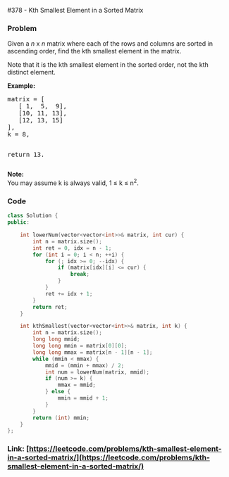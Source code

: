 #378 - Kth Smallest Element in a Sorted Matrix

### Problem
<p>Given a <i>n</i> x <i>n</i> matrix where each of the rows and columns are sorted in ascending order, find the kth smallest element in the matrix.</p>

<p>
Note that it is the kth smallest element in the sorted order, not the kth distinct element.
</p>

<p><b>Example:</b>
<pre>
matrix = [
   [ 1,  5,  9],
   [10, 11, 13],
   [12, 13, 15]
],
k = 8,

return 13.
</pre>
</p>

<p><b>Note: </b><br>
You may assume k is always valid, 1 &le; k &le; n<sup>2</sup>.</p>

### Code
```cpp
class Solution {
public:

    int lowerNum(vector<vector<int>>& matrix, int cur) {
        int n = matrix.size();
        int ret = 0, idx = n - 1;
        for (int i = 0; i < n; ++i) {
            for (; idx >= 0; --idx) {
                if (matrix[idx][i] <= cur) {
                    break;
                }
            }
            ret += idx + 1;
        }
        return ret;
    }

    int kthSmallest(vector<vector<int>>& matrix, int k) {
        int n = matrix.size();
        long long mmid;
        long long mmin = matrix[0][0];
        long long mmax = matrix[n - 1][n - 1];
        while (mmin < mmax) {
            mmid = (mmin + mmax) / 2;
            int num = lowerNum(matrix, mmid);
            if (num >= k) {
                mmax = mmid;
            } else {
                mmin = mmid + 1;
            }
        }
        return (int) mmin;
    }
};
```
### Link: [https://leetcode.com/problems/kth-smallest-element-in-a-sorted-matrix/](https://leetcode.com/problems/kth-smallest-element-in-a-sorted-matrix/)
